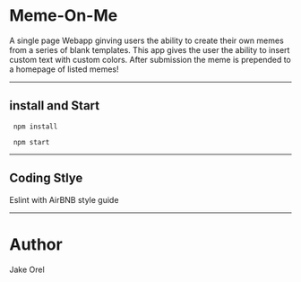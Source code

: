 # Meme-On-Me

A single page Webapp ginving users the ability to create their own memes from a series of blank templates. This app gives the user the ability to insert custom text with custom colors. After submission the meme is prepended to a homepage of listed memes!

---

## install and Start

```
 npm install
````
```
 npm start
```
---

## Coding Stlye

Eslint with AirBNB style guide

---

# Author
Jake Orel
